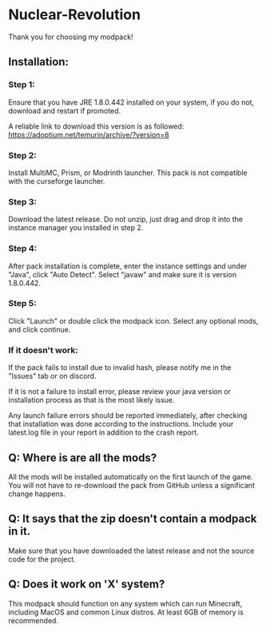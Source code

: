 # Nuclear-Revolution

Thank you for choosing my modpack! 


## Installation: 

### Step 1:

Ensure that you have JRE 1.8.0.442 installed on your system, if you do not, download and restart if promoted.

A reliable link to download this version is as followed:
https://adoptium.net/temurin/archive/?version=8

### Step 2:

Install MultiMC, Prism, or Modrinth launcher. This pack is not compatible with the curseforge launcher.

### Step 3:

Download the latest release. Do not unzip, just drag and drop it into the instance manager you installed in step 2. 

### Step 4: 

After pack installation is complete, enter the instance settings and under "Java", click "Auto Detect". Select "javaw" and make sure it is version 1.8.0.442.

### Step 5:

Click "Launch" or double click the modpack icon.
Select any optional mods, and click continue.

### If it doesn't work:

If the pack fails to install due to invalid hash, please notify me in the "Issues" tab or on discord. 

If it is not a failure to install error, please review your java version or installation process as that is the most likely issue.

Any launch failure errors should be reported immediately, after checking that installation was done according to the instructions. Include your latest.log file in your report in addition to the crash report.


## Q: Where is are all the mods?

All the mods will be installed automatically on the first launch of the game. You will not have to re-download the pack from GitHub unless a significant change happens.

## Q: It says that the zip doesn't contain a modpack in it.

Make sure that you have downloaded the latest release and not the source code for the project.

## Q: Does it work on 'X' system?

This modpack should function on any system which can run Minecraft, including MacOS and common Linux distros. At least 6GB of memory is recommended.


